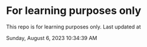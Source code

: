 # For learning purposes only
This repo is for learning purposes only.
Last updated at

Sunday, August 6, 2023 10:34:39 AM

